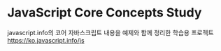 # JavaScript Core Concepts Study
javascript.info의 코어 자바스크립트 내용을 예제와 함께 정리한 학습용 프로젝트  
https://ko.javascript.info/js